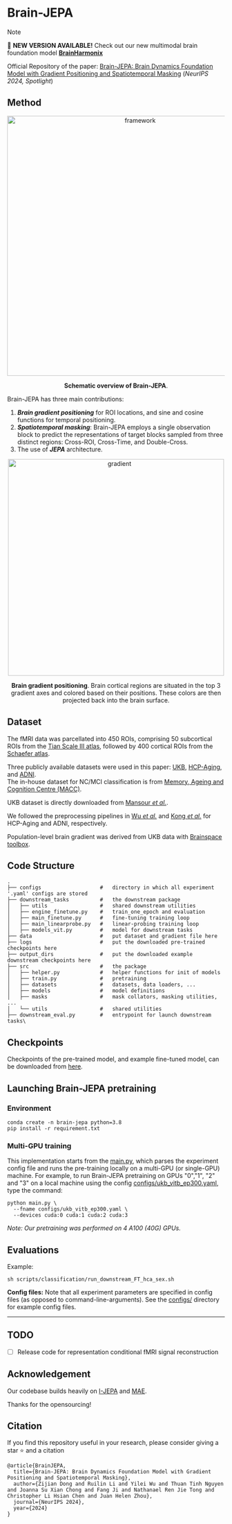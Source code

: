 # Brain-JEPA

> [!NOTE]
> 🔴 **NEW VERSION AVAILABLE!** Check out our new multimodal brain foundation model **[BrainHarmonix](https://github.com/hzlab/Brain-Harmony)**

Official Repository of the paper: [Brain-JEPA: Brain Dynamics Foundation Model with Gradient Positioning and Spatiotemporal Masking](http://arxiv.org/abs/2409.19407) (*NeurIPS 2024, Spotlight*)
<!-- <br>
__Brain-JEPA: Brain Dynamics Foundation Model with Gradient Positioning and Spatiotemporal Masking__ <br>
The Thirty-eighth Annual Conference on Neural Information Processing Systems (NeurIPS 2024), __Spotlight__ -->

## Method
<p align="center">
  <img src="./assets/framework.png" width="600" alt="framework">
</p>

<div align="center">

<b>Schematic overview of Brain-JEPA</b>.

</div>

Brain-JEPA has three main contributions:
1. **_Brain gradient positioning_** for ROI locations, and sine and cosine functions for temporal positioning. <br>
2. **_Spatiotemporal masking_**: Brain-JEPA employs a single observation block to predict the representations of target blocks sampled from three distinct regions: Cross-ROI, Cross-Time, and Double-Cross. <br>
3. The use of **_JEPA_** architecture. 

<p align="center">
  <img src="./assets/gradient.png" width="500" alt="gradient">
</p>

<div align="center">

<b>Brain gradient positioning</b>. Brain cortical regions are situated in the top 3 gradient axes and colored based on their positions. These colors are then projected back into the brain surface.

</div>

## Dataset
The fMRI data was parcellated into 450 ROIs, comprising 50 subcortical ROIs from the [Tian Scale III atlas](https://www.nature.com/articles/s41593-020-00711-6), followed by 400 cortical ROIs from the [Schaefer atlas](https://academic.oup.com/cercor/article/28/9/3095/3978804).

Three publicly available datasets were used in this paper: [UKB](https://www.ukbiobank.ac.uk/), [HCP-Aging](https://www.humanconnectome.org/study/hcp-lifespan-aging), and [ADNI](https://adni.loni.usc.edu/).<br>
The in-house dataset for NC/MCI classification is from  [Memory, Ageing and Cognition Centre (MACC)](https://medicine.nus.edu.sg/macc/).

UKB dataset is directly downloaded from [Mansour _et al._](https://www.sciencedirect.com/science/article/pii/S105381192300558X).

We followed the preprocessing pipelines in [Wu _et al._](https://www.sciencedirect.com/science/article/pii/S105381192200684X?via%3Dihub) and [Kong _et al._](https://academic.oup.com/cercor/article/29/6/2533/5033556?login=false) for HCP-Aging and ADNI, respectively.

Population-level brain gradient was derived from UKB data with [Brainspace toolbox](https://brainspace.readthedocs.io/en/latest/).

## Code Structure

```
.
├── configs                   #   directory in which all experiment '.yaml' configs are stored
├── downstream_tasks          #   the downstream package
│   ├── utils                 #   shared downstream utilities 
│   ├── engine_finetune.py    #   train_one_epoch and evaluation
│   ├── main_finetune.py      #   fine-tuning training loop
│   ├── main_linearprobe.py   #   linear-probing training loop
│   ├── models_vit.py         #   model for downstream tasks
├── data                      #   put dataset and gradient file here
├── logs                      #   put the downloaded pre-trained checkpoints here
├── output_dirs               #   put the downloaded example downstream checkpoints here
├── src                       #   the package
│   ├── helper.py             #   helper functions for init of models 
│   ├── train.py              #   pretraining
│   ├── datasets              #   datasets, data loaders, ...
│   ├── models                #   model definitions
│   ├── masks                 #   mask collators, masking utilities, ...
│   └── utils                 #   shared utilities
├── downstream_eval.py        #   entrypoint for launch downstream tasks\
```

## Checkpoints
Checkpoints of the pre-trained model, and example fine-tuned model, can be downloaded from [here](https://drive.google.com/drive/folders/1zoe5zjWkj2KY824XWTukrXxrMno2mlN5?usp=sharing).

## Launching Brain-JEPA pretraining

### Environment
```
conda create -n brain-jepa python=3.8
pip install -r requirement.txt
```

### Multi-GPU training
This implementation starts from the [main.py](main.py), which parses the experiment config file and runs the pre-training locally on a multi-GPU (or single-GPU) machine. For example, to run Brain-JEPA pretraining on GPUs "0","1", "2" and "3" on a local machine using the config [configs/ukb_vitb_ep300.yaml](configs/ukb_vitb_ep300.yaml), type the command:
```
python main.py \
  --fname configs/ukb_vitb_ep300.yaml \
  --devices cuda:0 cuda:1 cuda:2 cuda:3
```

*Note: Our pretraining was performed on 4 A100 (40G) GPUs.*

## Evaluations
Example:

```
sh scripts/classification/run_downstream_FT_hca_sex.sh
```

**Config files:**
Note that all experiment parameters are specified in config files (as opposed to command-line-arguments). See the [configs/](configs/) directory for example config files.


---

## TODO

- [ ] Release code for representation conditional fMRI signal reconstruction


## Acknowledgement
Our codebase builds heavily on [I-JEPA](https://github.com/facebookresearch/ijepa) and [MAE](https://github.com/facebookresearch/mae).

Thanks for the opensourcing!

## Citation
If you find this repository useful in your research, please consider giving a star :star: and a citation
```
@article{BrainJEPA,
  title={Brain-JEPA: Brain Dynamics Foundation Model with Gradient Positioning and Spatiotemporal Masking},
  author={Zijian Dong and Ruilin Li and Yilei Wu and Thuan Tinh Nguyen and Joanna Su Xian Chong and Fang Ji and Nathanael Ren Jie Tong and Christopher Li Hsian Chen and Juan Helen Zhou},
  journal={NeurIPS 2024},
  year={2024}
}
